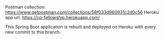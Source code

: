 Postman collection: https://www.getpostman.com/collections/58f033d960931c2d0c56
Heroku app url: https://cp-fellowship.herokuapp.com/

This Spring Boot application is rebuilt and deployed on Heroku with every new commit to this branch.
